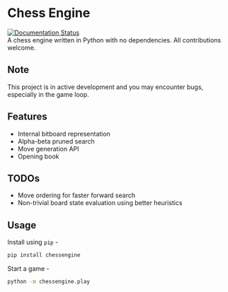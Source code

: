 # Chess Engine
[![Documentation Status](https://readthedocs.org/projects/chessengine/badge/?version=latest)](https://chessengine.readthedocs.io/en/latest/?badge=latest)  
A chess engine written in Python with no dependencies. All contributions welcome.

## Note
This project is in active development and you may encounter bugs, especially in the game loop. 

## Features
- Internal bitboard representation
- Alpha-beta pruned search
- Move generation API
- Opening book

## TODOs
- Move ordering for faster forward search
- Non-trivial board state evaluation using better heuristics

## Usage
Install using `pip` -  
```bash
pip install chessengine
```
Start a game -  
```bash
python -m chessengine.play 
```